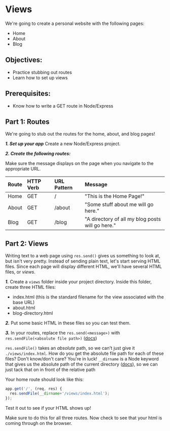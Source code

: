 # Views

We're going to create a personal website with the following pages:

* Home
* About
* Blog

## Objectives:

* Practice stubbing out routes
* Learn how to set up views

## Prerequisites:

* Know how to write a GET route in Node/Express

## Part 1: Routes

We're going to stub out the routes for the home, about, and blog pages!

_**1. Set up your app**_ Create a new Node/Express project.

_**2. Create the following routes:**_

Make sure the message displays on the page when you navigate to the appropriate URL.

| Route | HTTP Verb | URL Pattern | Message |
| :--- | :--- | :--- | :--- |
| Home | GET | / | "This is the Home Page!" |
| About | GET | /about | "Some stuff about me will go here." |
| Blog | GET | /blog | "A directory of all my blog posts will go here." |

## Part 2: Views

Writing text to a web page using `res.send()` gives us something to look at, but isn't very pretty. Instead of sending plain text, let's start serving HTML files. Since each page will display different HTML, we'll have several HTML files, or _views_.

_**1.**_ Create a `views` folder inside your project directory. Inside this folder, create three HTML files:

* index.html \(this is the standard filename for the view associated with the base URL\)
* about.html
* blog-directory.html

_**2.**_ Put some basic HTML in these files so you can test them.

_**3.**_ In your routes, replace the `res.send(<message>)` with `res.sendFile(<absolute file path>)` \([docs](https://expressjs.com/en/api.html#res.sendFile)\)

`res.sendFile()` takes an _absolute_ path, so we can't just give it `./views/index.html`. How do you get the absolute file path for each of these files? Don't know/don't care? You're in luck! `__dirname` is a Node keyword that gives us the absolute path of the current directory \([docs](https://nodejs.org/docs/latest/api/modules.html#modules_dirname)\), so we can just tack that on in front of the relative path

Your home route should look like this:

```javascript
app.get('/', (req, res) {
  res.sendFile(__dirname+'/views/index.html');
});
```

Test it out to see if your HTML shows up!

Make sure to do this for all three routes. Now check to see that your html is coming through on the browser.

